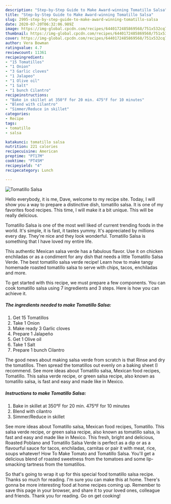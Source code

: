 ```yaml
---
description: "Step-by-Step Guide to Make Award-winning Tomatillo Salsa"
title: "Step-by-Step Guide to Make Award-winning Tomatillo Salsa"
slug: 2995-step-by-step-guide-to-make-award-winning-tomatillo-salsa
date: 2020-07-20T06:32:06.989Z
image: https://img-global.cpcdn.com/recipes/6440172485869568/751x532cq70/tomatillo-salsa-recipe-main-photo.jpg
thumbnail: https://img-global.cpcdn.com/recipes/6440172485869568/751x532cq70/tomatillo-salsa-recipe-main-photo.jpg
cover: https://img-global.cpcdn.com/recipes/6440172485869568/751x532cq70/tomatillo-salsa-recipe-main-photo.jpg
author: Vera Bowman
ratingvalue: 4.7
reviewcount: 11361
recipeingredient:
- "15 Tomatillos"
- "1 Onion"
- "3 Garlic cloves"
- "1 Jalapeo"
- "1 Olive oil"
- "1 Salt"
- "1 bunch Cilantro"
recipeinstructions:
- "Bake in skillet at 350°F for 20 min. 475°F for 10 minutes"
- "Blend with cilantro"
- "Simmer/Reduce in skillet"
categories:
- Recipe
tags:
- tomatillo
- salsa

katakunci: tomatillo salsa 
nutrition: 221 calories
recipecuisine: American
preptime: "PT17M"
cooktime: "PT45M"
recipeyield: "4"
recipecategory: Lunch

---
```



![Tomatillo Salsa](https://img-global.cpcdn.com/recipes/6440172485869568/751x532cq70/tomatillo-salsa-recipe-main-photo.jpg)

Hello everybody, it is me, Dave, welcome to my recipe site. Today, I will show you a way to prepare a distinctive dish, tomatillo salsa. It is one of my favorites food recipes. This time, I will make it a bit unique. This will be really delicious.

Tomatillo Salsa is one of the most well liked of current trending foods in the world. It's simple, it is fast, it tastes yummy. It's appreciated by millions every day. They're nice and they look wonderful. Tomatillo Salsa is something that I have loved my entire life.

This authentic Mexican salsa verde has a fabulous flavor. Use it on chicken enchiladas or as a condiment for any dish that needs a little Tomatillo Salsa Verde. The best tomatillo salsa verde recipe! Learn how to make tangy homemade roasted tomatillo salsa to serve with chips, tacos, enchiladas and more.


To get started with this recipe, we must prepare a few components. You can cook tomatillo salsa using 7 ingredients and 3 steps. Here is how you can achieve it.

<!--inarticleads1-->

##### The ingredients needed to make Tomatillo Salsa:

1. Get 15 Tomatillos
1. Take 1 Onion
1. Make ready 3 Garlic cloves
1. Prepare 1 Jalapeño
1. Get 1 Olive oil
1. Take 1 Salt
1. Prepare 1 bunch Cilantro


The good news about making salsa verde from scratch is that Rinse and dry the tomatillos. Then spread the tomatillos out evenly on a baking sheet (I recommend. See more ideas about Tomatillo salsa, Mexican food recipes, Tomatillo. This salsa verde recipe, or green salsa recipe, also known as tomatillo salsa, is fast and easy and made like in Mexico. 

<!--inarticleads2-->

##### Instructions to make Tomatillo Salsa:

1. Bake in skillet at 350°F for 20 min. 475°F for 10 minutes
1. Blend with cilantro
1. Simmer/Reduce in skillet


See more ideas about Tomatillo salsa, Mexican food recipes, Tomatillo. This salsa verde recipe, or green salsa recipe, also known as tomatillo salsa, is fast and easy and made like in Mexico. This fresh, bright and delicious, Roasted Poblano and Tomatillo Salsa Verde is perfect as a dip or as a flavourful sauce for tacos, enchiladas, carnitas or pair it with meat, rice, soups whatever! How To Make Tomato and Tomatillo Salsa. You&#39;ll get a delicious blend of roasted sweetness from the tomatoes and some lip-smacking tartness from the tomatillos. 

So that's going to wrap it up for this special food tomatillo salsa recipe. Thanks so much for reading. I'm sure you can make this at home. There's gonna be more interesting food at home recipes coming up. Remember to save this page in your browser, and share it to your loved ones, colleague and friends. Thank you for reading. Go on get cooking!
